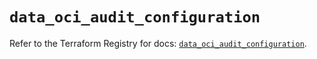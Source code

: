 # `data_oci_audit_configuration`

Refer to the Terraform Registry for docs: [`data_oci_audit_configuration`](https://registry.terraform.io/providers/oracle/oci/7.19.0/docs/data-sources/audit_configuration).
